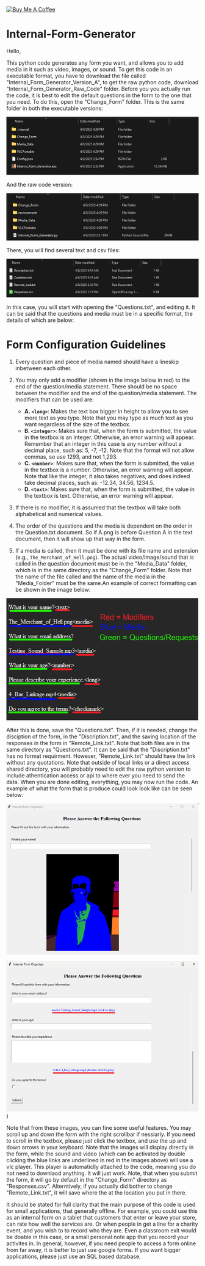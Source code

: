 <a href="https://www.buymeacoffee.com/randompers0" target="_blank"><img src="https://cdn.buymeacoffee.com/buttons/default-orange.png" alt="Buy Me A Coffee" height="41" width="174"></a>
# Internal-Form-Generator
Hello,

This python code generates any form you want, and allows you to add media in it such as video, images, or sound. To get this code in an executable format, you have to download the file called "Internal_Form_Generator_Version_A", to get the raw python code, download "Internal_Form_Generator_Raw_Code" folder. Before you you actually run the code, it is best to edit the default questions in the form to the one that you need. To do this, open the "Change_Form" folder. This is the same folder in both the executable versions:

![alt text](https://github.com/DonNguyen123/Internal-Form-Generator/blob/42966a9c281d14423f3b33aea6db18f5169d9a2e/Example%20Images/File_Organization_Executable.png)

And the raw code version:

![alt text](https://github.com/DonNguyen123/Internal-Form-Generator/blob/42966a9c281d14423f3b33aea6db18f5169d9a2e/Example%20Images/File_Organization_Raw_Code.png)

There, you will find several text and csv files:

![alt text](https://github.com/DonNguyen123/Internal-Form-Generator/blob/42966a9c281d14423f3b33aea6db18f5169d9a2e/Example%20Images/Main_Form_Editing.png)

In this case, you will start with opening the "Questions.txt", and editing it. It can be said that the questions and media must be in a specific format, the details of which are below: 

# Form Configuration Guidelines

1. Every question and piece of media named should have a lineskip inbetween each other.

2. You may only add a modifier (shown in the image below in red) to the end of the question/media statement. There should be no space between the modifier and the end of the question/media statement. The modifiers that can be used are:
   - **A. `<long>`**: Makes the text box bigger in height to allow you to see more text as you type. Note that you may type as much text as you want regardless of the size of the textbox.
   - **B. `<integer>`**: Makes sure that, when the form is submitted, the value in the textbox is an integer. Otherwise, an error warning will appear. Remember that an integer in this case is any number without a decimal place, such as: 5, -7, -12. Note that the format will not allow commas, so use 1293, and not 1,293.
   - **C. `<number>`**: Makes sure that, when the form is submitted, the value in the textbox is a number. Otherwise, an error warning will appear. Note that like the integer, it also takes negatives, and does indeed take decimal places, such as: -12.34, 34.56, 1234.5.
   - **D. `<text>`**: Makes sure that, when the form is submitted, the value in the textbox is text. Otherwise, an error warning will appear.

3. If there is no modifier, it is assumed that the textbox will take both alphabetical and numerical values.

4. The order of the questions and the media is dependent on the order in the Question.txt document. So if A.png is before Question A in the text document, then it will show up that way in the form.

5. If a media is called, then it must be done with its file name and extension (e.g., `The_Merchant_of_Hell.png`). The actual video/image/sound that is called in the question document must be in the "Media_Data" folder, which is in the same directory as the "Change_Form" folder. Note that the name of the file called and the name of the media in the "Media_Folder" must be the same.An example of correct formatting can be shown in the image below:

![alt text](https://github.com/DonNguyen123/Internal-Form-Generator/blob/42966a9c281d14423f3b33aea6db18f5169d9a2e/Example%20Images/Question_Format.png)

After this is done, save the "Questions.txt". Then, if it is needed, change the disciption of the form, in the "Discription.txt", and the saving location of the responses in the form in "Remote_Link.txt". Note that both files are in the same directory as "Questions.txt". It can be said that the "Discription.txt" has no format requirment. However, "Remote_Link.txt" should have the link without any quotations. Note that outside of local links or a direct access shared directory, you will probably need to edit the raw python version to include athentication access or api to where ever you need to send the data. When you are done editing, everything, you may now run the code. An example of what the form that is produce could look look like can be seen below:

![alt text](https://github.com/DonNguyen123/Internal-Form-Generator/blob/42966a9c281d14423f3b33aea6db18f5169d9a2e/Example%20Images/Example_Form_A.png)

![alt text](https://github.com/DonNguyen123/Internal-Form-Generator/blob/42966a9c281d14423f3b33aea6db18f5169d9a2e/Example%20Images/Example_Form_B.png))

Note that from these images, you can fine some useful features. You may scroll up and down the form with the right scrollbar if nessiarly. If you need to scroll in the textbox, please just click the textbox, and use the up and down arrows in your keyboard. Note that the images will display directly in the form, while the sound and video (which can be activated by double clicking the blue links are underlined in red in the images above) will use a vlc player. This player is automaticlly attached to the code, meaning you do not need to downlaod anything. It will just work. Note, that when you submit the form, it will go by default in the "Change_Form" directory as "Responses.csv". Alterntively, if you actually did bother to change "Remote_Link.txt", it will save where the at the location you put in there.

It should be stated for full clarity that the main purpose of this code is used for small applications, that generally offline. For example, you could use this as an internal form on a tablet that customers that enter or leave your store, can rate how well the services are. Or when people in get a line for a charity event, and you wish to to record who they are. Even a classroom exit would be doable in this case, or a small personal note app that you record your activites in. In general, however, if you need people to access a form online from far away, it is better to just use google forms. If you want bigger applications, please just use an SQL based database.

